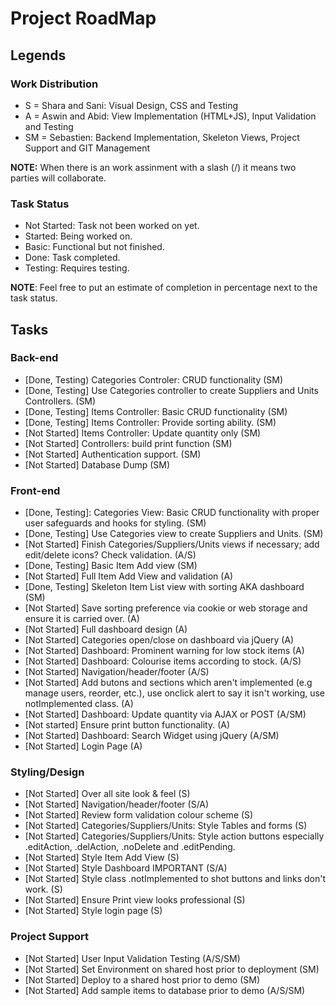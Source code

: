 # Project RoadMap

## Legends
### Work Distribution

- S = Shara and Sani: Visual Design, CSS and Testing
- A = Aswin and Abid: View Implementation (HTML+JS), Input Validation and Testing
- SM = Sebastien: Backend Implementation, Skeleton Views, Project Support and GIT Management

**NOTE:** When there is an work assinment with a slash (/) it means two parties will collaborate.

### Task Status

- Not Started: Task not been worked on yet.
- Started: Being worked on.
- Basic: Functional but not finished.
- Done: Task completed.
- Testing: Requires testing.

**NOTE**: Feel free to put an estimate of completion in percentage next to the task status.

## Tasks

### Back-end

- [Done, Testing) Categories Controler: CRUD functionality  (SM)
- [Done, Testing] Use Categories controller to create Suppliers and Units Controllers. (SM)
- [Done, Testing] Items Controller: Basic CRUD functionality (SM)
- [Done, Testing] Items Controller: Provide sorting ability. (SM)
- [Not Started] Items Controller: Update quantity only (SM)
- [Not Started] Controllers: build print function (SM)
- [Not Started] Authentication support. (SM)
- [Not Started] Database Dump (SM)

### Front-end

- [Done, Testing]: Categories View: Basic CRUD functionality with proper user safeguards and hooks for styling. (SM)
- [Done, Testing] Use Categories view to create Suppliers and Units. (SM)
- [Not Started] Finish Categories/Suppliers/Units views if necessary; add edit/delete icons? Check validation. (A/S)
- [Done, Testing] Basic Item Add view (SM)
- [Not Started] Full Item Add View and validation (A)
- [Done, Testing] Skeleton Item List view with sorting AKA dashboard (SM)
- [Not Started] Save sorting preference via cookie or web storage and ensure it is carried over. (A)
- [Not Started] Full dashboard design (A)
- [Not Started] Categories open/close on dashboard via jQuery (A)
- [Not Started] Dashboard: Prominent warning for low stock items (A)
- [Not Started] Dashboard: Colourise items according to stock. (A/S)
- [Not Started] Navigation/header/footer (A/S)
- [Not Started] Add butons and sections which aren't implemented (e.g manage users, reorder, etc.), use onclick alert to say it isn't working, use notImplemented class. (A)
- [Not Started] Dashboard: Update quantity via AJAX or POST (A/SM)
- [Not started] Ensure print button functionality. (A)
- [Not Started] Dashboard: Search Widget using jQuery (A/SM)
- [Not Started] Login Page (A)

### Styling/Design

- [Not Started] Over all site look & feel (S)
- [Not Started] Navigation/header/footer (S/A)
- [Not Started] Review form validation colour scheme (S)
- [Not Started] Categories/Suppliers/Units: Style Tables and forms (S)
- [Not Started] Categories/Suppliers/Units: Style action buttons especially .editAction, .delAction, .noDelete and .editPending.
- [Not Started] Style Item Add View (S)
- [Not Started] Style Dashboard IMPORTANT (S/A)
- [Not Started] Style class .notImplemented to shot buttons and links don't work. (S)
- [Not Started] Ensure Print view looks professional (S)
- [Not Started] Style login page (S)

### Project Support

- [Not Started] User Input Validation Testing (A/S/SM)
- [Not Started] Set Environment on shared host prior to deployment (SM)
- [Not Started] Deploy to a shared host prior to demo (SM)
- [Not Started] Add sample items to database prior to demo (A/S/SM)
